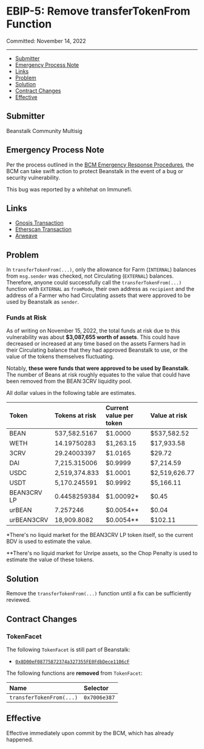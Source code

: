 # EBIP-5: Remove transferTokenFrom Function

Committed: November 14, 2022

---

- [Submitter](#submitter)
- [Emergency Process Note](#emergency-process-note)
- [Links](#links)
- [Problem](#problem)
- [Solution](#solution)
- [Contract Changes](#contract-changes)
- [Effective](#effective)

## Submitter

Beanstalk Community Multisig

## Emergency Process Note

Per the process outlined in the [BCM Emergency Response Procedures](https://docs.bean.money/governance/beanstalk/bcm-process#emergency-response-procedures), the BCM can take swift action to protect Beanstalk in the event of a bug or security vulnerability. 

This bug was reported by a whitehat on Immunefi.

## Links

- [Gnosis Transaction](https://app.safe.global/eth:0xa9bA2C40b263843C04d344727b954A545c81D043/transactions/tx?id=multisig_0xa9bA2C40b263843C04d344727b954A545c81D043_0x344b2bde80d7290f5464adf35fce7fbd742520c68aa7f0aa9cb39a9a0411eaf7)
- [Etherscan Transaction](https://etherscan.io/tx/0x74f540497e7ee213ae0e3025d2c5dd5567372fdfebfd55adc7c55d8455318b5a)
- [Arweave](https://arweave.net/rqnIr_xLdEm4Q0ZiMqWh26lwvNmXUnMv9zu2Is4qOmM)

## Problem

In `transferTokenFrom(...)`, only the allowance for Farm (`INTERNAL`) balances from `msg.sender` was checked, not Circulating (`EXTERNAL`) balances. Therefore, anyone could successfully call the `transferTokenFrom(...)` function with `EXTERNAL` as `fromMode`, their own address as `recipient` and the address of a Farmer who had Circulating assets that were approved to be used by Beanstalk as `sender`.

### Funds at Risk

As of writing on November 15, 2022, the total funds at risk due to this vulnerability was about **$3,087,655 worth of assets**. This could have decreased or increased at any time based on the assets Farmers had in their Circulating balance that they had approved Beanstalk to use, or the value of the tokens themselves fluctuating.

Notably, **these were funds that were approved to be used by Beanstalk**. The number of Beans at risk roughly equates to the value that could have been removed from the BEAN:3CRV liquidity pool.

All dollar values in the following table are estimates.

|    Token    | Tokens at risk | Current value per token | Value at risk   |
|:------------|:---------------|:------------------------|:----------------|
| BEAN        | 537,582.5167   |  $1.0000                | $537,582.52     |
| WETH        | 14.19750283    |  $1,263.15              | $17,933.58      |
| 3CRV        | 29.24003397    |  $1.0165                | $29.72          |
| DAI         | 7,215.315006   |  $0.9999                | $7,214.59       |
| USDC        | 2,519,374.833  |  $1.0001                | $2,519,626.77   |
| USDT        | 5,170.245591   |  $0.9992                | $5,166.11       |
| BEAN3CRV LP | 0.4458259384   |  $1.00092*              | $0.45           |
| urBEAN      | 7.257246       |  $0.0054**              | $0.04           |
| urBEAN3CRV  | 18,909.8082    |  $0.0054**              | $102.11         |

*There's no liquid market for the BEAN3CRV LP token itself, so the current BDV is used to estimate the value.

**There's no liquid market for Unripe assets, so the Chop Penalty is used to estimate the value of these tokens.

## Solution

Remove the `transferTokenFrom(...)` function until a fix can be sufficiently reviewed.

## Contract Changes

### TokenFacet

The following `TokenFacet` is still part of Beanstalk:
* [`0x8D00eF08775872374a327355FE0FdbDece1106cF`](https://etherscan.io/address/0x8D00eF08775872374a327355FE0FdbDece1106cF#code)

The following functions are **removed** from `TokenFacet`:

| Name                       | Selector     | 
|:---------------------------|:-------------|
| `transferTokenFrom(...)`   | `0x7006e387` |

## Effective

Effective immediately upon commit by the BCM, which has already happened.
